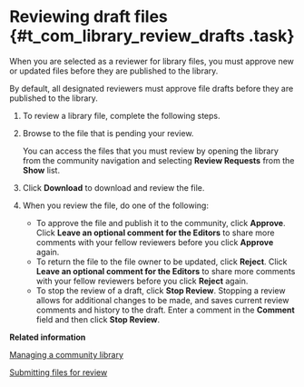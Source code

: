 # Reviewing draft files {#t_com_library_review_drafts .task}

When you are selected as a reviewer for library files, you must approve new or updated files before they are published to the library.

By default, all designated reviewers must approve file drafts before they are published to the library.

1.  To review a library file, complete the following steps.
2.  Browse to the file that is pending your review.

    You can access the files that you must review by opening the library from the community navigation and selecting **Review Requests** from the **Show** list.

3.  Click **Download** to download and review the file.

4.  When you review the file, do one of the following:

    -   To approve the file and publish it to the community, click **Approve**. Click **Leave an optional comment for the Editors** to share more comments with your fellow reviewers before you click **Approve** again.
    -   To return the file to the file owner to be updated, click **Reject**. Click **Leave an optional comment for the Editors** to share more comments with your fellow reviewers before you click **Reject** again.
    -   To stop the review of a draft, click **Stop Review**. Stopping a review allows for additional changes to be made, and saves current review comments and history to the draft. Enter a comment in the **Comment** field and then click **Stop Review**.

**Related information**  


[Managing a community library](../communities/t_com_library_manage.md)

[Submitting files for review](../communities/t_com_library_submit_file_for_review.md)

